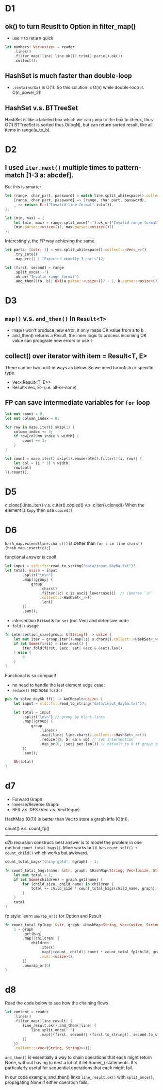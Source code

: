 # D1
## ok() to turn Reuslt to Option in filter_map()
- use `?` to return quick

```rust
let numbers: Vec<usize> = reader
    .lines()
    .filter_map(|line| line.ok()?.trim().parse().ok())
    .collect();
```

## HashSet is much faster than double-loop
- `.contains(&x)` is O(1). So this solution is O(n) while double-loop is O(n_power_2)!

## HashSet v.s. BTTreeSet

HashSet is like a labeled box which we can jump to the box to check, thus O(1)
BTTreeSet is sorted thus O(logN), but can return sorted result, like all items
in range(a_to_b).

# D2

## I used `iter.next()` multiple times to pattern-match [1-3 a: abcdef].
But this is smarter:

```rust
let (range, char_part, password) = match line.split_whitespace().collect::<Vec<_>>()[..] {
    [range, char_part, password] => (range, char_part, password),
    _ => return Err("Invalid line format".into()),
};

let (min, max) = {
    let (min, max) = range.split_once('-').ok_or("Invalid range format")?;
    (min.parse::<usize>()?, max.parse::<usize>()?)
};

```

Interestingly, the FP way achieving the same:

```rust
let parts: [&str; 3] = vec.split_whitespace().collect::<Vec<_>>()
    .try_into()
    .map_err(|_| "Expected exactly 3 parts")?;

let (first, second) = range
    .split_once('-')
    .ok_or("Invalid range format")
    .and_then(|(a, b)| Ok((a.parse::<usize>()? - 1, b.parse::<usize>()? - 1)))?;

```

# D3

## `map()` v.s. `and_then()` in `Result<T>`
- map() won't produce new error, it only maps OK value from a to b
- and_then() returns a Result, the inner logic to process incoming OK value can
  propgrate new errors or use `?`.

## collect() over iterator with item = Result<T, E>
There can be two built-in ways as below. So we need turbofish or specific type.
- Vec<Result<T, E>>
- Result<Vec<T>, E> (i.e. all-or-none)

## FP can save intermediate variables for `for` loop

```rust
let mut count = 0;
let mut column_index = 0;

for row in maze.iter().skip(1) {
    column_index += 3;
    if row[column_index % width] {
        count += 1;
    }
}
```

```rust
let count = maze.iter().skip(1).enumerate().filter(|(i, row)| {
    let col = (i * 3) % width;
    row[col]
}).count();

```

# D5

c.clone().into_iter() v.s. c.iter().copied() v.s. c.iter().cloned()
When the element is `Copy` then use `copied()`

# D6

`hash_map.extend(line.chars())` is better than `for c in line chars()
{hash_map.insert(c);}`

functional answer is cool!

```rust
let input = std::fs::read_to_string("data/input_day6a.txt")?
let total: usize = input
        .split("\n\n")
        .map(|group| {
            group
                .chars()
                .filter(|c| c.is_ascii_lowercase())  // ignores `\n`
                .collect::<HashSet<_>>()
                .len()
        })
        .sum();

```

- intersection `BitAnd` & for `set` (not Vec) and defensive code
- `fold()` usage

```rust
fn intersection_size(group: &[String]) -> usize {
    let mut iter = group.iter().map(|s| s.chars().collect::<HashSet<_>>());
    if let Some(first) = iter.next() {
        iter.fold(first, |acc, set| &acc & &set).len()
    } else {
        0
    }
}

```

Functional is so compact!
- no need to handle the last element edge case:
- `reduce()` replaces `fold()`

```rust
pub fn solve_day6b_ff() -> AoCResult<usize> {
    let input = std::fs::read_to_string("data/input_day6a.txt")?;

    let total = input
        .split("\n\n") // group by blank lines
        .map(|group| {
            group
                .lines()
                .map(|line| line.chars().collect::<HashSet<_>>())
                .reduce(|a, b| &a & &b) // set intersection
                .map_or(0, |set| set.len()) // default to 0 if group is empty
        })
        .sum();

    Ok(total)
}

```

# d7

- Forward Graph:
- Inverse/Reverse Graph:
- BFS v.s. DFS (Vec v.s. VecDeque)

HashMap (O(1)) is better than Vec to store a graph info (O(n)).

count() v.s. count_fp()

---

d7b recursion construct: best answer is to model the problem in one method
`count_total_bags()`. Mine works but it has `count_self() + count_child()` which
works but awkward.

```rust
count_total_bags("shiny gold", &graph) - 1;

fn count_total_bags(name: &str, graph: &HashMap<String, Vec<(usize, String)>>) -> usize {
    let mut total = 1;
    if let Some(children) = graph.get(name) {
        for (child_size, child_name) in children {
            total += child_size * count_total_bags(child_name, graph);
        }
    }
    total
}
```

fp style: learn `unwrap_or()` for Option<T> and Result<T>
```rust
fn count_total_fp(bag: &str, graph: &HashMap<String, Vec<(usize, String)>>) -> usize {
    1 + graph
        .get(bag)
        .map(|children| {
            children
                .iter()
                .map(|(count, child)| count * count_total_fp(child, graph))
                .sum::<usize>()
        })
        .unwrap_or(0)
}

```
# d8

Read the code below to see how the chaining flows.

```rust
let content = reader
    .lines()
    .filter_map(|line_result| {
        line_result.ok().and_then(|line| {
            line.split_once(" ")
                .map(|(first, second)| (first.to_string(), second.to_string()))
        })
    })
    .collect::<Vec<(String, String)>>();
```

`and_then()` is  essentially a way to chain operations that each might return
None, without having to nest a lot of if let Some(_) statements. It's
particularly useful for sequential operations that each might fail.

In our code example, and_then() links `line_result.ok()` with `split_once()`,
propagating None if either operation fails.

